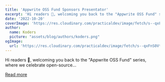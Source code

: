 ```yaml
---
title: 'Appwrite OSS Fund Sponsors Presentator'
excerpt: 'Hi readers 👋, welcoming you back to the "Appwrite OSS Fund" series, where we celebrate open-source...'
date: '2022-10-20'
coverImage: 'https://res.cloudinary.com/practicaldev/image/fetch/s--qxFnS0Vt--/c_imagga_scale,f_auto,fl_progressive,h_420,q_auto,w_1000/https://dev-to-uploads.s3.amazonaws.com/uploads/articles/0vfm4agd11a51rl5xzsy.png'
author:
  name: Koders
  picture: "assets/blog/authors/koders.png"
ogImage:
  url: 'https://res.cloudinary.com/practicaldev/image/fetch/s--qxFnS0Vt--/c_imagga_scale,f_auto,fl_progressive,h_420,q_auto,w_1000/https://dev-to-uploads.s3.amazonaws.com/uploads/articles/0vfm4agd11a51rl5xzsy.png'
---
```


Hi readers 👋, welcoming you back to the "Appwrite OSS Fund" series, where we celebrate open-source...

[Read more](https://dev.to/appwrite/appwrite-oss-fund-sponsors-presentator-4ndm)
